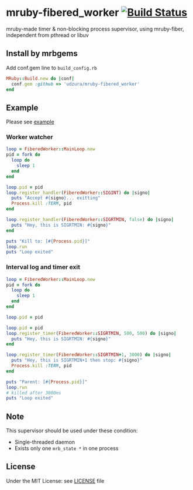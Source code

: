 # mruby-fibered_worker   [![Build Status](https://travis-ci.org/udzura/mruby-fibered_worker.svg?branch=master)](https://travis-ci.org/udzura/mruby-fibered_worker)

mruby-made timer & non-blocking process supervisor, using mruby-fiber, independent from pthread or libuv

## Install by mrbgems

Add conf.gem line to `build_config.rb`

```ruby
MRuby::Build.new do |conf|
  conf.gem :github => 'udzura/mruby-fibered_worker'
end
```

## Example

Please see [example](https://github.com/udzura/mruby-fibered_worker/tree/master/example)

### Worker watcher

```ruby
loop = FiberedWorker::MainLoop.new
pid = fork do
  loop do
    sleep 1
  end
end

loop.pid = pid
loop.register_handler(FiberedWorker::SIGINT) do |signo|
  puts "Accept #{signo}... exitting"
  Process.kill :TERM, pid
end

loop.register_handler(FiberedWorker::SIGRTMIN, false) do |signo|
  puts "Hey, this is SIGRTMIN: #{signo}"
end

puts "Kill to: [#{Process.pid}]"
loop.run
puts "Loop exited"
```

### Interval log and timer exit

```ruby
loop = FiberedWorker::MainLoop.new
pid = fork do
  loop do
    sleep 1
  end
end

loop.pid = pid

loop.pid = pid
loop.register_timer(FiberedWorker::SIGRTMIN, 500, 500) do |signo|
  puts "Hey, this is SIGRTMIN: #{signo}"
end

loop.register_timer(FiberedWorker::SIGRTMIN+1, 3000) do |signo|
  puts "Hey, this is SIGRTMIN+1 then stop: #{signo}"
  Process.kill :TERM, pid
end

puts "Parent: [#{Process.pid}]"
loop.run
# killed after 3000ms
puts "Loop exited"
```

## Note

This supervisor should be used under these condition:

* Single-threaded daemon
* Exists only one `mrb_state *` in one process

## License

Under the MIT License: see [LICENSE](https://github.com/udzura/mruby-fibered_worker/tree/master/LICENSE) file
